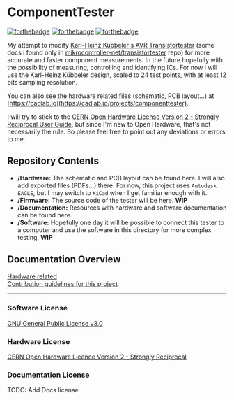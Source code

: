# ComponentTester

[![forthebadge](https://forthebadge.com/images/badges/powered-by-electricity.svg)](https://forthebadge.com)
[![forthebadge](https://forthebadge.com/images/badges/0-percent-optimized.svg)](https://forthebadge.com)
[![forthebadge](https://forthebadge.com/images/badges/made-with-crayons.svg)](https://forthebadge.com)

My attempt to modify [Karl-Heinz Kübbeler's AVR Transistortester](https://www.mikrocontroller.net/articles/AVR_Transistortester) (some docs i found only in [mikrocontroller-net/transistortester](https://github.com/mikrocontroller-net/transistortester) repo) for more accurate and faster component measurements. In the future hopefully with the possibility of measuring, controlling and identifying ICs. For now I will use the Karl-Heinz Kübbeler design, scaled to 24 test points, with at least 12 bits sampling resolution.

You can also see the hardware related files (schematic, PCB layout...) at [https://cadlab.io](https://cadlab.io/projects/componenttester).

I will try to stick to the [CERN Open Hardware License Version 2 - Strongly Reciprocal User Guide](https://ohwr.org/project/cernohl/wikis/uploads/cf37727497ca2b5295a7ab83a40fcf5a/cern_ohl_s_v2_user_guide.pdf), but since I'm new to Open Hardware, that's not necessarily the rule. So please feel free to point out any deviations or errors to me.

## Repository Contents

* __/Hardware:__ The schematic and PCB layout can be found here. I will also add exported files (PDFs...) there. For now, this project uses `Autodesk EAGLE`, but I may switch to `KiCad` when I get familiar enough with it.  
* __/Firmware:__ The source code of the tester will be here. __WIP__  
* __/Documentation:__ Resources with hardware and software documentation can be found here.  
* __/Software:__ Hopefully one day it will be possible to connect this tester to a computer and use the software in this directory for more complex testing. __WIP__  

## Documentation Overview

[Hardware related](docs/Hardware.md)  
[Contribution guidelines for this project](docs/CONTRIBUTING.md)

---

### Software License

[GNU General Public License v3.0](LICENSE)

### Hardware License

[CERN Open Hardware Licence Version 2 - Strongly Reciprocal](LICENSE_HARDWARE)

### Documentation License

TODO: Add Docs license
